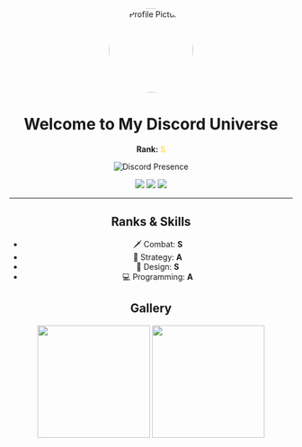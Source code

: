<div align="center">
  <img src="https://your-image-link.png" width="150px" alt="Profile Picture" style="border-radius: 50%;" />

  <h1>Welcome to My Discord Universe</h1>

  <p><strong>Rank:</strong> <span style="color: #FFD700;">S</span></p>

  <img src="https://lanyard.cnrad.dev/api/your_discord_id" alt="Discord Presence" />

  <p>
    <img src="https://img.shields.io/badge/Nitro-5865F2?style=for-the-badge&logo=discord&logoColor=white" />
    <img src="https://img.shields.io/badge/HypeSquad%20Bravery-ED4245?style=for-the-badge&logo=discord&logoColor=white" />
    <img src="https://img.shields.io/badge/Active%20Developer-57F287?style=for-the-badge&logo=discord&logoColor=white" />
  </p>

  <hr />

  <h2>Ranks & Skills</h2>
  <ul>
    <li>🗡️ Combat: <strong>S</strong></li>
    <li>🧠 Strategy: <strong>A</strong></li>
    <li>🎨 Design: <strong>S</strong></li>
    <li>💻 Programming: <strong>A</strong></li>
  </ul>

  <h2>Gallery</h2>
  <img src="https://your-image1-link.png" width="200px" />
  <img src="https://your-image2-link.png" width="200px" />
</div>
